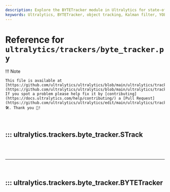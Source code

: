 ```yaml
---
description: Explore the BYTETracker module in Ultralytics for state-of-the-art object tracking using Kalman filtering. Learn about its classes, methods, and attributes.
keywords: Ultralytics, BYTETracker, object tracking, Kalman filter, YOLOv8, documentation
---
```


# Reference for `ultralytics/trackers/byte_tracker.py`

!!! Note

    This file is available at [https://github.com/ultralytics/ultralytics/blob/main/ultralytics/trackers/byte_tracker.py](https://github.com/ultralytics/ultralytics/blob/main/ultralytics/trackers/byte_tracker.py). If you spot a problem please help fix it by [contributing](https://docs.ultralytics.com/help/contributing/) a [Pull Request](https://github.com/ultralytics/ultralytics/edit/main/ultralytics/trackers/byte_tracker.py) 🛠️. Thank you 🙏!

<br>

## ::: ultralytics.trackers.byte_tracker.STrack

<br><br><hr><br>

## ::: ultralytics.trackers.byte_tracker.BYTETracker

<br><br>
